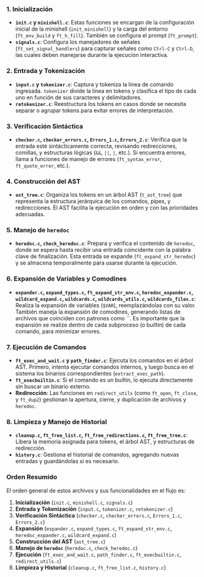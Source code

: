### 1. **Inicialización**

- **`init.c` y `minishell.c`**: Estas funciones se encargan de la configuración inicial de la minishell (`init_minishell`) y la carga del entorno (`ft_env_build` y `ft_h_fill`). También se configura el prompt (`ft_prompt`).
- **`signals.c`**: Configura los manejadores de señales (`ft_set_signal_handlers`) para capturar señales como `Ctrl-C` y `Ctrl-D`, las cuales deben manejarse durante la ejecución interactiva.

### 2. **Entrada y Tokenización**

- **`input.c` y `tokenizer.c`**: Captura y tokeniza la línea de comando ingresada. `tokenizer` divide la línea en tokens y clasifica el tipo de cada uno en función de sus caracteres y delimitadores.
- **`retokenizer.c`**: Reestructura los tokens en casos donde se necesita separar o agrupar tokens para evitar errores de interpretación.

### 3. **Verificación Sintáctica**

- **`checker.c`, `checker_errors.c`, `Errors_1.c`, `Errors_2.c`**: Verifica que la entrada esté sintácticamente correcta, revisando redirecciones, comillas, y estructuras lógicas (`&&`, `||`, `|`, etc.). Si encuentra errores, llama a funciones de manejo de errores (`ft_syntax_error`, `ft_quote_error`, etc.).

### 4. **Construcción del AST**

- **`ast_tree.c`**: Organiza los tokens en un árbol AST (`t_ast_tree`) que representa la estructura jerárquica de los comandos, pipes, y redirecciones. El AST facilita la ejecución en orden y con las prioridades adecuadas.

### 5. **Manejo de `heredoc`**

- **`heredoc.c`, `check_heredoc.c`**: Prepara y verifica el contenido de `heredoc`, donde se espera hasta recibir una entrada coincidente con la palabra clave de finalización. Esta entrada se expande (`ft_expand_str_heredoc`) y se almacena temporalmente para usarse durante la ejecución.

### 6. **Expansión de Variables y Comodines**

- **`expander.c`, `expand_types.c`, `ft_expand_str_env.c`, `heredoc_expander.c`, `wildcard_expand.c`, `wildcards.c`, `wildcards_utils.c`, `wildcards_files.c`**: Realiza la expansión de variables (`$VAR`), reemplazándolas con su valor. También maneja la expansión de comodines, generando listas de archivos que coinciden con patrones como ``.
Es importante que la expansión se realize dentro de cada subproceso (o builtin) de cada comando, para minimizar errores.

### 7. **Ejecución de Comandos**

- **`ft_exec_and_wait.c` y `path_finder.c`**: Ejecuta los comandos en el árbol AST. Primero, intenta ejecutar comandos internos, y luego busca en el sistema los binarios correspondientes (`extract_exec_path`).
- **`ft_execbuiltin.c`**: Si el comando es un builtin, lo ejecuta directamente sin buscar un binario externo.
- **Redirección**: Las funciones en `redirect_utils` (como `ft_open`, `ft_close`, y `ft_dup2`) gestionan la apertura, cierre, y duplicación de archivos y `heredoc`.

### 8. **Limpieza y Manejo de Historial**

- **`cleanup.c`, `ft_free_list.c`, `ft_free_redirections.c`, `ft_free_tree.c`**: Libera la memoria asignada para tokens, el árbol AST, y estructuras de redirección.
- **`history.c`**: Gestiona el historial de comandos, agregando nuevas entradas y guardándolas si es necesario.

### Orden Resumido

El orden general de estos archivos y sus funcionalidades en el flujo es:

1. **Inicialización** (`init.c`, `minishell.c`, `signals.c`)
2. **Entrada y Tokenización** (`input.c`, `tokenizer.c`, `retokenizer.c`)
3. **Verificación Sintáctica** (`checker.c`, `checker_errors.c`, `Errors_1.c`, `Errors_2.c`)
4. **Expansión** (`expander.c`, `expand_types.c`, `ft_expand_str_env.c`, `heredoc_expander.c`, `wildcard_expand.c`)
5. **Construcción del AST** (`ast_tree.c`)
6. **Manejo de `heredoc`** (`heredoc.c`, `check_heredoc.c`)
7. **Ejecución** (`ft_exec_and_wait.c`, `path_finder.c`, `ft_execbuiltin.c`, `redirect_utils.c`)
8. **Limpieza y Historial** (`cleanup.c`, `ft_free_list.c`, `history.c`)